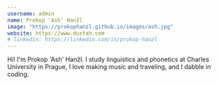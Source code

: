 ```yaml
---
username: admin
name: Prokop 'Ash' Hanžl
image: "https://prokophanzl.github.io/images/ash.jpg"
website: https://www.dustah.com
# linkedin: https://linkedin.com/in/prokop-hanzl
---
```


Hi! I'm Prokop 'Ash' Hanžl. I study linguistics and phonetics at Charles University in Prague, I love making music and traveling, and I dabble in coding.
